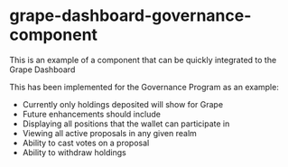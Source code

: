 # grape-dashboard-governance-component
This is an example of a component that can be quickly integrated to the Grape Dashboard

This has been implemented for the Governance Program as an example:

- Currently only holdings deposited will show for Grape
- Future enhancements should include
-   Displaying all positions that the wallet can participate in
-   Viewing all active proposals in any given realm
-   Ability to cast votes on a proposal
-   Ability to withdraw holdings
